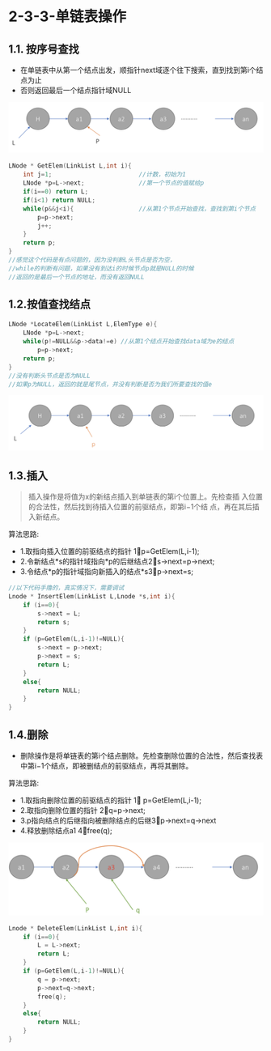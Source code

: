 # 2-3-3-单链表操作

## 1.1. 按序号查找

* 在单链表中从第一个结点出发，顺指针next域逐个往下搜索，直到找到第i个结点为止
* 否则返回最后一个结点指针域NULL

![](../../.gitbook/assets/image%20%28277%29.png)

```cpp
LNode * GetElem(LinkList L,int i){ 
    int j=1;                        //计数，初始为1
    LNode *p=L->next;               //第一个节点的值赋给p
    if(i==0) return L; 
    if(i<1) return NULL; 
    while(p&&j<i){                  //从第1个节点开始查找，查找到第i个节点
        p=p->next;
        j++;
    }
    return p;
}
//感觉这个代码是有点问题的，因为没判断L头节点是否为空，
//while的判断有问题，如果没有到达i的时候节点p就是NULL的时候
//返回的是最后一个节点的地址，而没有返回NULL
```

## 1.2.按值查找结点

```c
LNode *LocateElem(LinkList L,ElemType e){         
    LNode *p=L->next; 
    while(p!=NULL&&p->data!=e) //从第1个结点开始查找data域为e的结点 
        p=p->next;
    return p;
}
//没有判断头节点是否为NULL
//如果p为NULL，返回的就是尾节点，并没有判断是否为我们所要查找的值e
```

![](../../.gitbook/assets/image%20%28175%29.png)

## 1.3.插入

> 插入操作是将值为x的新结点插入到单链表的第i个位置上。先检查插 入位置的合法性，然后找到待插入位置的前驱结点，即第i−1个结 点，再在其后插入新结点。

算法思路:

* 1.取指向插入位置的前驱结点的指针        1⃣️p=GetElem\(L,i-1\); 
* 2.令新结点\*s的指针域指向\*p的后继结点2⃣️s-&gt;next=p-&gt;next; 
* 3.令结点\*p的指针域指向新插入的结点\*s3⃣️p-&gt;next=s;

```cpp
//以下代码手撸的，真实情况下，需要调试
Lnode * InsertElem(LinkList L,Lnode *s,int i){
    if (i==0){
        s->next = L;
        return s;
    }
    if (p=GetElem(L,i-1)!=NULL){ 
        s->next = p->next;
        p->next = s;
        return L;
    }
    else{
        return NULL;
    }
}
```

## 1.4.删除

* 删除操作是将单链表的第i个结点删除。先检查删除位置的合法性，然后查找表中第i−1个结点，即被删结点的前驱结点，再将其删除。

算法思路:

* 1.取指向删除位置的前驱结点的指针          1⃣️ p=GetElem\(L,i-1\);
* 2.取指向删除位置的指针                               2⃣️q=p-&gt;next;
* 3.p指向结点的后继指向被删除结点的后继3⃣️p-&gt;next=q-&gt;next
* 4.释放删除结点a1                                           4⃣️free\(q\);

![](../../.gitbook/assets/image%20%28265%29.png)



```cpp
Lnode * DeleteElem(LinkList L,int i){
    if (i==0){
        L = L->next;
        return L;
    }
    if (p=GetElem(L,i-1)!=NULL){ 
        q = p->next;
        p->next=q->next;
        free(q);
    }
    else{
        return NULL;
    }
}
```

